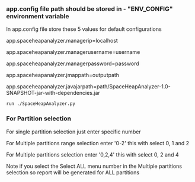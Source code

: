 
### app.config file path should be stored in - "ENV_CONFIG" environment variable

In app.config file store these 5 values for default configurations

app.spaceheapanalyzer.managerip=localhost

app.spaceheapanalyzer.managerusername=username

app.spaceheapanalyzer.managerpassword=password
    
app.spaceheapanalyzer.jmappath=outputpath
    
app.spaceheapanalyzer.javajarpath=path/SpaceHeapAnalyzer-1.0-SNAPSHOT-jar-with-dependencies.jar

    run ./SpaceHeapAnalyzer.py

### For Partition selection

For single partition selection just enter specific number

For Multiple partitions range selection enter '0-2' this with select 0, 1 and 2

For Multiple partitions selection enter '0,2,4' this with select 0, 2 and 4

Note if you select the Select ALL menu number in the Multiple partitions selection so report will be generated for ALL partitions